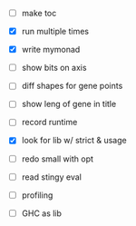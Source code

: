- [ ] make toc

- [x] run multiple times
- [x] write mymonad

- [ ] show bits on axis
- [ ] diff shapes for gene points
- [ ] show leng of gene in title
- [ ] record runtime

- [x] look for lib w/ strict & usage

- [ ] redo small with opt

- [ ] read stingy eval

- [ ] profiling

- [ ] GHC as lib

